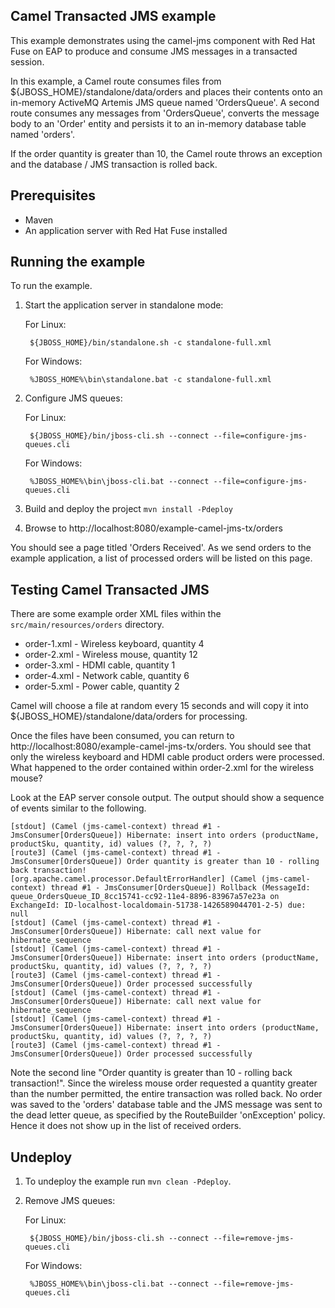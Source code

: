 Camel Transacted JMS example
----------------------------

This example demonstrates using the camel-jms component with Red Hat Fuse on EAP to produce and consume JMS messages in a transacted session.

In this example, a Camel route consumes files from ${JBOSS_HOME}/standalone/data/orders and places their contents onto an in-memory ActiveMQ Artemis JMS queue named 'OrdersQueue'. A second route consumes any messages from 'OrdersQueue', converts the message body to an 'Order' entity and persists it to an in-memory database table named 'orders'.

If the order quantity is greater than 10, the Camel route throws an exception and the database / JMS transaction is rolled back.

Prerequisites
-------------

* Maven
* An application server with Red Hat Fuse installed

Running the example
-------------------

To run the example.

1. Start the application server in standalone mode:

    For Linux:

        ${JBOSS_HOME}/bin/standalone.sh -c standalone-full.xml

    For Windows:

        %JBOSS_HOME%\bin\standalone.bat -c standalone-full.xml

2. Configure JMS queues:

    For Linux:

        ${JBOSS_HOME}/bin/jboss-cli.sh --connect --file=configure-jms-queues.cli

    For Windows:

        %JBOSS_HOME%\bin\jboss-cli.bat --connect --file=configure-jms-queues.cli

3. Build and deploy the project `mvn install -Pdeploy`

4. Browse to http://localhost:8080/example-camel-jms-tx/orders

You should see a page titled 'Orders Received'. As we send orders to the example application, a list of processed orders will be listed on this page.

Testing Camel Transacted JMS
----------------------------

There are some example order XML files within the `src/main/resources/orders` directory.

* order-1.xml - Wireless keyboard, quantity 4
* order-2.xml - Wireless mouse, quantity 12
* order-3.xml - HDMI cable, quantity 1
* order-4.xml - Network cable, quantity 6
* order-5.xml - Power cable, quantity 2

Camel will choose a file at random every 15 seconds and will copy it into ${JBOSS_HOME}/standalone/data/orders for processing.

Once the files have been consumed, you can return to http://localhost:8080/example-camel-jms-tx/orders. You should see that only the wireless keyboard and HDMI cable product orders were processed. What happened to the order contained within order-2.xml for the wireless mouse?

Look at the EAP server console output. The output should show a sequence of events similar to the following.

    [stdout] (Camel (jms-camel-context) thread #1 - JmsConsumer[OrdersQueue]) Hibernate: insert into orders (productName, productSku, quantity, id) values (?, ?, ?, ?)
    [route3] (Camel (jms-camel-context) thread #1 - JmsConsumer[OrdersQueue]) Order quantity is greater than 10 - rolling back transaction!
    [org.apache.camel.processor.DefaultErrorHandler] (Camel (jms-camel-context) thread #1 - JmsConsumer[OrdersQueue]) Rollback (MessageId: queue_OrdersQueue_ID_8cc15741-cc92-11e4-8896-83967a57e23a on ExchangeId: ID-localhost-localdomain-51738-1426589044701-2-5) due: null
    [stdout] (Camel (jms-camel-context) thread #1 - JmsConsumer[OrdersQueue]) Hibernate: call next value for hibernate_sequence
    [stdout] (Camel (jms-camel-context) thread #1 - JmsConsumer[OrdersQueue]) Hibernate: insert into orders (productName, productSku, quantity, id) values (?, ?, ?, ?)
    [route3] (Camel (jms-camel-context) thread #1 - JmsConsumer[OrdersQueue]) Order processed successfully
    [stdout] (Camel (jms-camel-context) thread #1 - JmsConsumer[OrdersQueue]) Hibernate: call next value for hibernate_sequence
    [stdout] (Camel (jms-camel-context) thread #1 - JmsConsumer[OrdersQueue]) Hibernate: insert into orders (productName, productSku, quantity, id) values (?, ?, ?, ?)
    [route3] (Camel (jms-camel-context) thread #1 - JmsConsumer[OrdersQueue]) Order processed successfully

Note the second line "Order quantity is greater than 10 - rolling back transaction!". Since the wireless mouse order requested a quantity greater than the number permitted, the entire transaction was rolled back. No order was saved to the 'orders' database table and the JMS message was sent to the dead letter queue, as specified by the RouteBuilder 'onException' policy. Hence it does not show up in the list of received orders.

Undeploy
--------

1. To undeploy the example run `mvn clean -Pdeploy`.

2. Remove JMS queues:

    For Linux:

        ${JBOSS_HOME}/bin/jboss-cli.sh --connect --file=remove-jms-queues.cli

    For Windows:

        %JBOSS_HOME%\bin\jboss-cli.bat --connect --file=remove-jms-queues.cli

